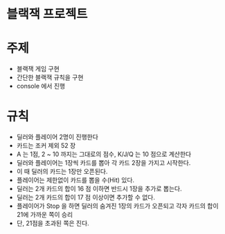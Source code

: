 # 블랙잭 프로젝트

# 주제
* 블랙잭 게임 구현
* 간단한 블랙잭 규칙을 구현
* console 에서 진행

# 규칙
* 딜러와 플레이어 2명이 진행한다
* 카드는 조커 제외 52 장
* A 는 1점, 2 ~ 10 까지는 그대로의 점수, K/J/Q 는 10 점으로 계산한다
* 딜러와 플레이어는 1장씩 카드를 뽑아 각 카드 2장을 가지고 시작한다.
* 이 때 딜러의 카드는 1장만 오픈된다.
* 플레이어는 제한없이 카드를 뽑을 수(Hit) 있다.
* 딜러는 2개 카드의 합이 16 점 이하면 반드시 1장을 추가로 뽑는다.
* 딜러는 2개 카드의 합이 17 점 이상이면 추가할 수 없다.
* 플레이어가 Stop 을 하면 딜러의 숨겨진 1장의 카드가 오픈되고 각자 카드의 합이 21에 가까운 쪽이 승리
* 단, 21점을 초과된 쪽은 진다.

# 
